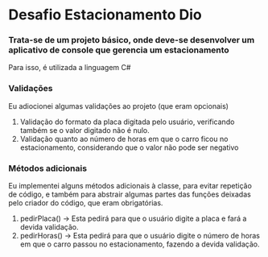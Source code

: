 # Desafio Estacionamento Dio
### Trata-se de um projeto básico, onde deve-se desenvolver um aplicativo de console que gerencia um estacionamento
  Para isso, é utilizada a linguagem C#
  
### Validações
Eu adiocionei algumas validações ao projeto (que eram opcionais)
1. Validação do formato da placa digitada pelo usuário, verificando também se o valor digitado não é nulo.
2. Validação quanto ao número de horas em que o carro ficou no estacionamento, considerando que o valor não pode ser negativo

### Métodos adicionais

Eu implementei alguns métodos adicionais à classe, para evitar repetição de código, e também para abstrair algumas partes das funções deixadas pelo criador do código, que eram obrigatórias.

1. pedirPlaca() -> Esta pedirá para que o usuário digite a placa e fará a devida validação.
2. pedirHoras() -> Esta pedirá para que o usuário digite o número de horas em que o carro passou no estacionamento, fazendo a devida validação.
